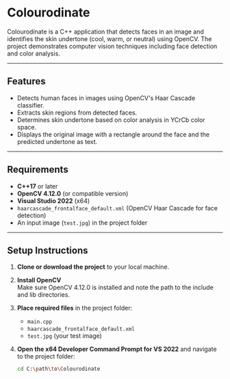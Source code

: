 # Colourodinate

Colourodinate is a C++ application that detects faces in an image and identifies the skin undertone (cool, warm, or neutral) using OpenCV. The project demonstrates computer vision techniques including face detection and color analysis.

---

## Features

- Detects human faces in images using OpenCV's Haar Cascade classifier.
- Extracts skin regions from detected faces.
- Determines skin undertone based on color analysis in YCrCb color space.
- Displays the original image with a rectangle around the face and the predicted undertone as text.

---

## Requirements

- **C++17** or later
- **OpenCV 4.12.0** (or compatible version)
- **Visual Studio 2022** (x64)
- `haarcascade_frontalface_default.xml` (OpenCV Haar Cascade for face detection)
- An input image (`test.jpg`) in the project folder

---

## Setup Instructions

1. **Clone or download the project** to your local machine.

2. **Install OpenCV**  
   Make sure OpenCV 4.12.0 is installed and note the path to the include and lib directories.

3. **Place required files** in the project folder:
   - `main.cpp`
   - `haarcascade_frontalface_default.xml`
   - `test.jpg` (your test image)

4. **Open the x64 Developer Command Prompt for VS 2022** and navigate to the project folder:

   ```bash
   cd C:\path\to\Colourodinate
